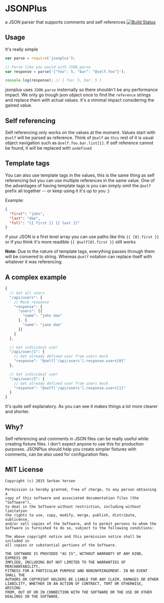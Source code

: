 # JSONPlus
a JSON parser that supports comments and self references
[![Build Status](https://travis-ci.org/serkanyersen/jsonplus.svg?branch=master)](https://travis-ci.org/serkanyersen/jsonplus)

## Usage
It's really simple
```javascript
var parse = require('jsonplus');

// Parse like you would with JSON.parse
var response = parse('{"foo": 5, "bar": "@self.foo"}');

console.log(response); // { foo: 5, bar: 5 }
```

jsonplus uses `JSON.parse` insternally so there shouldn't be any performance impact. We only go trough json object once to find the `reference` strings and replace them with actual values. it's a minimal impact considering the gained value.

## Self referencing
Self referencing only works on the values at the moment. Values start with `@self` will be parsed as reference. Think of `@self` as `this` rest of it is usual object navigation such as `@self.foo.bar.list[1]`. if self reference cannot be found, it will be replaced with `undefined`

## Template tags
You can also use template tags in the values, this is the same thing as self referencing but you can use multiple references in the same value. One of the advantages of having template tags is you can simply omit the `@self` prefix all together -- or keep using it it's up to you :)

Example:
```JSON
{
  "first": "john",
  "last": "doe",
  "full": "{{ first }} {{ last }}"
}
```
if your JSON is a first level array you can use paths like this `{{ [0].first }}` or if you think it's more readible `{{ @self[0].first }}` still works

**Note:** Due to the nature of template tags, everything passes through them will be convered to string. Whereas `@self` notation can replace itself with whatever it was referencing.

## A complex example
```javascript
{
  // Get all users
  "/api/users": {
    // Mock response
    "response": {
      "users": [{
        "name": "john doe"
      }, {
        "name": "jane doe"
      }]
    }
  },

  // Get individual user
  "/api/user/1": {
    // Get already defined user from users mock
    "response": "@self['/api/users'].response.users[0]"
  },

  // Get individual user
  "/api/user/2": {
    // Get already defined user from users mock
    "response": "@self['/api/users'].response.users[1]"
  }
}
```
It's quite self explanatory. As you can see it makes things a lot more clearer and shorter.

## Why?
Self referencing and comments in JSON files can be really useful while creating fixture files. I don't expect anyone to use this for production purposes. JSONPlus should help you create simpler fixtures with comments, can be also used for configuration files.

## MIT License
```
Copyright (c) 2015 Serkan Yersen

Permission is hereby granted, free of charge, to any person obtaining a
copy of this software and associated documentation files (the "Software"),
to deal in the Software without restriction, including without limitation
the rights to use, copy, modify, merge, publish, distribute, sublicense,
and/or sell copies of the Software, and to permit persons to whom the
Software is furnished to do so, subject to the following conditions:

The above copyright notice and this permission notice shall be included in
all copies or substantial portions of the Software.

THE SOFTWARE IS PROVIDED "AS IS", WITHOUT WARRANTY OF ANY KIND, EXPRESS OR
IMPLIED, INCLUDING BUT NOT LIMITED TO THE WARRANTIES OF MERCHANTABILITY,
FITNESS FOR A PARTICULAR PURPOSE AND NONINFRINGEMENT. IN NO EVENT SHALL THE
AUTHORS OR COPYRIGHT HOLDERS BE LIABLE FOR ANY CLAIM, DAMAGES OR OTHER
LIABILITY, WHETHER IN AN ACTION OF CONTRACT, TORT OR OTHERWISE, ARISING
FROM, OUT OF OR IN CONNECTION WITH THE SOFTWARE OR THE USE OR OTHER
DEALINGS IN THE SOFTWARE.
```
